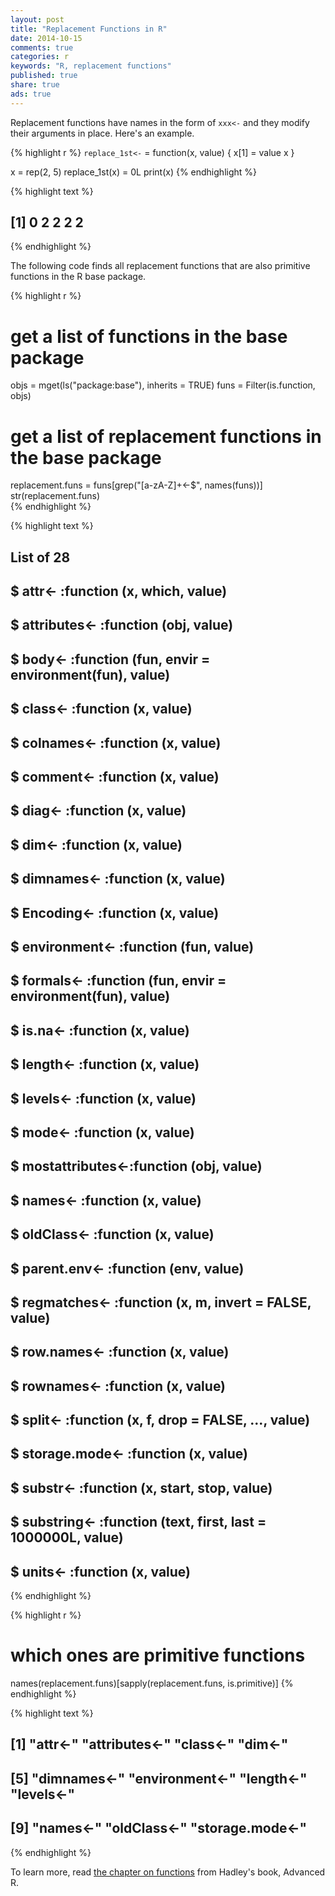 ```yaml
---
layout: post
title: "Replacement Functions in R"
date: 2014-10-15
comments: true
categories: r
keywords: "R, replacement functions"
published: true
share: true
ads: true
---
```


Replacement functions have names in the form of `xxx<-` and they modify their arguments in place. Here's an example.

{% highlight r %}
`replace_1st<-` = function(x, value) {
  x[1] = value
  x
}

x = rep(2, 5)
replace_1st(x) = 0L
print(x)
{% endhighlight %}



{% highlight text %}
## [1] 0 2 2 2 2
{% endhighlight %}

The following code finds all replacement functions that are also primitive functions in the R base package.

{% highlight r %}
# get a list of functions in the base package
objs = mget(ls("package:base"), inherits = TRUE)
funs = Filter(is.function, objs)

# get a list of replacement functions in the base package
replacement.funs = funs[grep("[a-zA-Z]+<-$", names(funs))]
str(replacement.funs)     
{% endhighlight %}



{% highlight text %}
## List of 28
##  $ attr<-          :function (x, which, value)  
##  $ attributes<-    :function (obj, value)  
##  $ body<-          :function (fun, envir = environment(fun), value)  
##  $ class<-         :function (x, value)  
##  $ colnames<-      :function (x, value)  
##  $ comment<-       :function (x, value)  
##  $ diag<-          :function (x, value)  
##  $ dim<-           :function (x, value)  
##  $ dimnames<-      :function (x, value)  
##  $ Encoding<-      :function (x, value)  
##  $ environment<-   :function (fun, value)  
##  $ formals<-       :function (fun, envir = environment(fun), value)  
##  $ is.na<-         :function (x, value)  
##  $ length<-        :function (x, value)  
##  $ levels<-        :function (x, value)  
##  $ mode<-          :function (x, value)  
##  $ mostattributes<-:function (obj, value)  
##  $ names<-         :function (x, value)  
##  $ oldClass<-      :function (x, value)  
##  $ parent.env<-    :function (env, value)  
##  $ regmatches<-    :function (x, m, invert = FALSE, value)  
##  $ row.names<-     :function (x, value)  
##  $ rownames<-      :function (x, value)  
##  $ split<-         :function (x, f, drop = FALSE, ..., value)  
##  $ storage.mode<-  :function (x, value)  
##  $ substr<-        :function (x, start, stop, value)  
##  $ substring<-     :function (text, first, last = 1000000L, value)  
##  $ units<-         :function (x, value)
{% endhighlight %}



{% highlight r %}
# which ones are primitive functions
names(replacement.funs)[sapply(replacement.funs, is.primitive)]
{% endhighlight %}



{% highlight text %}
##  [1] "attr<-"         "attributes<-"   "class<-"        "dim<-"         
##  [5] "dimnames<-"     "environment<-"  "length<-"       "levels<-"      
##  [9] "names<-"        "oldClass<-"     "storage.mode<-"
{% endhighlight %}

To learn more, read [the chapter on functions](http://adv-r.had.co.nz/Functions.html) from Hadley's book, Advanced R.
